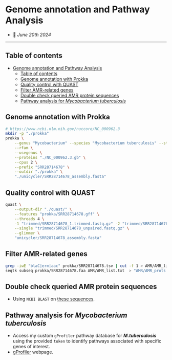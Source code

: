# Genome annotation and Pathway Analysis

- :calendar: *June 20th 2024*

---

## Table of contents

- [Genome annotation and Pathway Analysis](#genome-annotation-and-pathway-analysis)
  - [Table of contents](#table-of-contents)
  - [Genome annotation with Prokka](#genome-annotation-with-prokka)
  - [Quality control with QUAST](#quality-control-with-quast)
  - [Filter AMR-related genes](#filter-amr-related-genes)
  - [Double check queried AMR protein sequences](#double-check-queried-amr-protein-sequences)
  - [Pathway analysis for *Mycobacterium tuberculosis*](#pathway-analysis-for-mycobacterium-tuberculosis)

## Genome annotation with Prokka

```bash
# https://www.ncbi.nlm.nih.gov/nuccore/NC_000962.3
mkdir -p "./prokka"
prokka \
    --genus "Mycobacterium" --species "Mycobacterium tuberculosis" --strain "H37Rv" \
    --rfam \
    --usegenus \
    --proteins "./NC_000962.3.gb" \
    --cpus 2 \
    --prefix "SRR28714678" \
    --outdir "./prokka" \
    "./unicycler/SRR28714678_assembly.fasta"
```

## Quality control with QUAST

```bash
quast \
    --output-dir "./quast/" \
    --features "prokka/SRR28714678.gff" \
    --threads 4 \
    -1 "trimmed/SRR28714678_1.trimmed.fastq.gz" -2 "trimmed/SRR28714678_2.trimmed.fastq.gz" \
    --single "trimmed/SRR28714678_unpaired.fastq.gz" \
    --glimmer \
    "unicycler/SRR28714678_assembly.fasta"
```

## Filter AMR-related genes

```bash
grep -iwE "blaC|erm|aac" prokka/SRR28714678.tsv | cut -f 1 > AMR/AMR_list.txt
seqtk subseq prokka/SRR28714678.faa AMR/AMR_list.txt  > "AMR/AMR_prots.fa"
```

## Double check queried AMR protein sequences

- Using `NCBI BLAST` on [these sequences](./AMR/AMR_prots.fa).

## Pathway analysis for ***Mycobacterium tuberculosis***

- Access my custom `gProfiler` pathway database for ***M.tuberculosis*** using the provided `token` to identify pathways associated with specific genes of interest.
- [gProfiler](https://biit.cs.ut.ee/) webpage.
